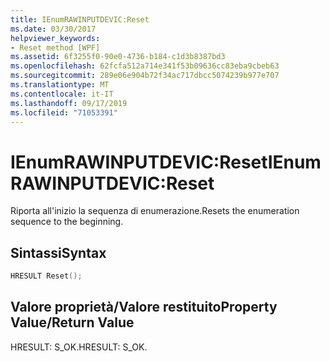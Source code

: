 ```yaml
---
title: IEnumRAWINPUTDEVIC:Reset
ms.date: 03/30/2017
helpviewer_keywords:
- Reset method [WPF]
ms.assetid: 6f3255f0-90e0-4736-b184-c1d3b8387bd3
ms.openlocfilehash: 62fcfa512a714e341f53b09636cc83eba9cbeb63
ms.sourcegitcommit: 289e06e904b72f34ac717dbcc5074239b977e707
ms.translationtype: MT
ms.contentlocale: it-IT
ms.lasthandoff: 09/17/2019
ms.locfileid: "71053391"
---
```

# <a name="ienumrawinputdevicreset"></a><span data-ttu-id="862b3-102">IEnumRAWINPUTDEVIC:Reset</span><span class="sxs-lookup"><span data-stu-id="862b3-102">IEnumRAWINPUTDEVIC:Reset</span></span>
<span data-ttu-id="862b3-103">Riporta all'inizio la sequenza di enumerazione.</span><span class="sxs-lookup"><span data-stu-id="862b3-103">Resets the enumeration sequence to the beginning.</span></span>  
  
## <a name="syntax"></a><span data-ttu-id="862b3-104">Sintassi</span><span class="sxs-lookup"><span data-stu-id="862b3-104">Syntax</span></span>  
  
```cpp  
HRESULT Reset();  
```  
  
## <a name="property-valuereturn-value"></a><span data-ttu-id="862b3-105">Valore proprietà/Valore restituito</span><span class="sxs-lookup"><span data-stu-id="862b3-105">Property Value/Return Value</span></span>  
 <span data-ttu-id="862b3-106">HRESULT: S_OK.</span><span class="sxs-lookup"><span data-stu-id="862b3-106">HRESULT: S_OK.</span></span>
